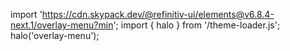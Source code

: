 <!--
type: template
name: overlay-menu
-->

import 'https://cdn.skypack.dev/@refinitiv-ui/elements@v6.8.4-next.1/overlay-menu?min';
import { halo } from '/theme-loader.js';
halo('overlay-menu');